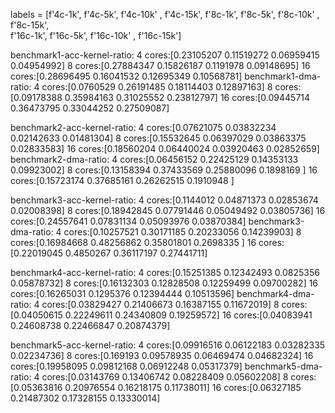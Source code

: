 labels = [f'4c-1k', f'4c-5k', f'4c-10k' , f'4c-15k', 
          f'8c-1k', f'8c-5k', f'8c-10k' , f'8c-15k',  
          f'16c-1k', f'16c-5k', f'16c-10k' , f'16c-15k']

benchmark1-acc-kernel-ratio:
4 cores:[0.23105207 0.11519272 0.06959415 0.04954992]
8 cores:[0.27884347 0.15826187 0.1191978  0.09148695]
16 cores:[0.28696495 0.16041532 0.12695349 0.10568781]
benchmark1-dma-ratio:
4 cores:[0.0760529  0.26191485 0.18114403 0.12897163]
8 cores:[0.09178388 0.35984163 0.31025552 0.23812797]
16 cores:[0.09445714 0.36473795 0.33044252 0.27509087]

benchmark2-acc-kernel-ratio:
4 cores:[0.07621075 0.03832234 0.02142633 0.01481304]
8 cores:[0.15532645 0.06397029 0.03863375 0.02833583]
16 cores:[0.18560204 0.06440024 0.03920463 0.02852659]
benchmark2-dma-ratio:
4 cores:[0.06456152 0.22425129 0.14353133 0.09923002]
8 cores:[0.13158394 0.37433569 0.25880096 0.1898169 ]
16 cores:[0.15723174 0.37685161 0.26262515 0.1910948 ]

benchmark3-acc-kernel-ratio:
4 cores:[0.1144012  0.04871373 0.02853674 0.02008398]
8 cores:[0.18942845 0.07791446 0.05049492 0.03805736]
16 cores:[0.24557641 0.07831134 0.05093976 0.03870384]
benchmark3-dma-ratio:
4 cores:[0.10257521 0.30171185 0.20233056 0.14239903]
8 cores:[0.16984668 0.48256862 0.35801801 0.2698335 ]
16 cores:[0.22019045 0.4850267  0.36117197 0.27441711]

benchmark4-acc-kernel-ratio:
4 cores:[0.15251385 0.12342493 0.0825356  0.05878732]
8 cores:[0.16132303 0.12828508 0.12259499 0.09700282]
16 cores:[0.16265031 0.1295376  0.12394444 0.10513596]
benchmark4-dma-ratio:
4 cores:[0.03829427 0.21406673 0.16387155 0.11672019]
8 cores:[0.04050615 0.22249611 0.24340809 0.19259572]
16 cores:[0.04083941 0.24608738 0.22466847 0.20874379]

benchmark5-acc-kernel-ratio:
4 cores:[0.09916516 0.06122183 0.03282335 0.02234736]
8 cores:[0.169193   0.09578935 0.06469474 0.04682324]
16 cores:[0.19958095 0.09812168 0.06912248 0.05317379]
benchmark5-dma-ratio:
4 cores:[0.03143769 0.13406742 0.08228409 0.05602208]
8 cores:[0.05363816 0.20976554 0.16218175 0.11738011]
16 cores:[0.06327185 0.21487302 0.17328155 0.13330014]